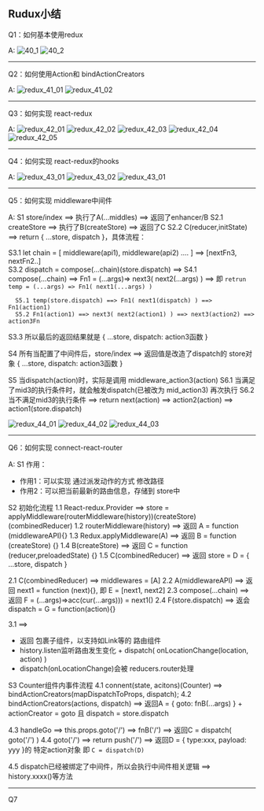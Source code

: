 ## Rudux小结

Q1：如何基本使用redux

A:
![40_1](https://s4.ax1x.com/2022/02/10/HtzQeO.png)
![40_2](https://s4.ax1x.com/2022/02/10/HtzU6P.png)

-----------------------------
Q2：如何使用Action和 bindActionCreators

A:
![redux_41_01](https://s4.ax1x.com/2022/02/14/HcE1zQ.png)
![redux_41_02](https://s4.ax1x.com/2022/02/14/HcEbwt.png)

-----------------------------
Q3：如何实现 react-redux

A:
![redux_42_01](https://s4.ax1x.com/2022/02/14/HcVxN6.jpg)
![redux_42_02](https://s4.ax1x.com/2022/02/14/HcZu8S.jpg)
![redux_42_03](https://s4.ax1x.com/2022/02/14/HcZY5V.jpg)
![redux_42_04](https://s4.ax1x.com/2022/02/14/HcZDbR.jpg)
![redux_42_05](https://s4.ax1x.com/2022/02/14/HcZWxe.jpg)

-----------------------------
Q4：如何实现 react-redux的hooks

A:
![redux_43_01](https://s4.ax1x.com/2022/02/14/HcemZR.png)
![redux_43_02](https://s4.ax1x.com/2022/02/14/HceMi6.png)
![redux_43_01](https://s4.ax1x.com/2022/02/14/HceNdI.png)

-----------------------------
Q5：如何实现 middleware中间件

A:
S1    store/index ==> 执行了A(...middles) ==> 返回了enhancer/B
S2.1  createStore ==> 执行了B(createStore) ==> 返回了C
S2.2 C(reducer,initState) ==>  return { ...store, dispatch }，具体流程：

  S3.1 let chain = [ middleware(api1), middleware(api2) .... ] ==>  [nextFn3, nextFn2..]  
  S3.2 dispatch = compose(...chain)(store.dispatch) ==> 
    S4.1 compose(...chain) ==> Fn1 =  (...args)=> next3( next2(...args) ) ==> 
    即 `retrun temp = (...args) => Fn1( next1(...args) )`
    
      S5.1 temp(store.dispatch) ==> Fn1( next1(dispatch) ) ==> Fn1(action1)
      S5.2 Fn1(action1) ==> next3( next2(action1) ) ==> next3(action2) ==> action3Fn

  S3.3 所以最后的返回结果就是 { ...store, dispatch: action3函数 }

S4 所有当配置了中间件后，store/index ==> 返回值是改造了dispatch的 store对象 { ...store, dispatch: action3函数 }

S5 当dispatch(action)时，实际是调用 middleware_action3(action)
  S6.1 当满足了mid3的执行条件时，就会触发dispatch(已被改为 mid_action3) 再次执行
  S6.2 当不满足mid3的执行条件 ==> return next(action) ==> action2(action) ==> action1(store.dispatch)

![redux_44_01](https://s4.ax1x.com/2022/02/15/H2N60I.png)
![redux_44_02](https://s4.ax1x.com/2022/02/15/H2N7Bn.png)
![redux_44_03](https://s4.ax1x.com/2022/02/15/H2Nxc4.jpg)

-----------------------------
Q6：如何实现 connect-react-router

A:
S1 作用：
  - 作用1：可以实现 通过派发动作的方式 修改路径
  - 作用2：可以把当前最新的路由信息，存储到 store中

S2 初始化流程
1.1  React-redux.Provider ==> store = applyMiddleware(routerMiddleware(history))(createStore)(combinedReducer)
  1.2 routerMiddleware(history) ==> 返回 A = function (middlewareAPI){}
  1.3 Redux.applyMiddleware(A) ==> 返回 B = function (createStore) {}
  1.4 B(createStore) ==> 返回 C = function (reducer,preloadedState) {}
  1.5 C(combinedReducer) ==> 返回 store = D =  { ...store, dispatch }

2.1 C(combinedReducer) ==> middlewares = [A]
  2.2 A(middlewareAPI) ==> 返回 next1 =  function (next){}, 即 E = [next1, next2]
  2.3 compose(...chain) ==> 返回 F = (...args)=>acc(cur(...args))) = next1()
  2.4 F(store.dispatch) ==> 返会 dispatch = G =  function(action){}


3.1 <ConnectedRouter history /> ==> 
  - 返回 <Router history={history}>包裹子组件，以支持如Link等的 路由组件
  - history.listen监听路由发生变化 + dispatch( onLocationChange(location, action) )
  - dispatch(onLocationChange)会被 reducers.router处理


S3 Counter组件内事件流程
4.1 connent(state, acitons)(Counter) ==>  bindActionCreators(mapDispatchToProps, dispatch);
  4.2 bindActionCreators(actions, dispatch) ==> 返回A = { goto: fnB(...args) } +           actionCreator = goto 且  dispatch = store.dispatch

4.3 handleGo ==> this.props.goto('/') ==> fnB('/') ==> 返回C = dispatch( goto('/') )
  4.4 goto('/') ==> return push('/') ==> 返回D = { type:xxx, payload: yyy }的 特定action对象
即 `C = dispatch(D)`

4.5 dispatch已经被绑定了中间件，所以会执行中间件相关逻辑 ==> history.xxxx()等方法
 

 -----------------------------
Q7

